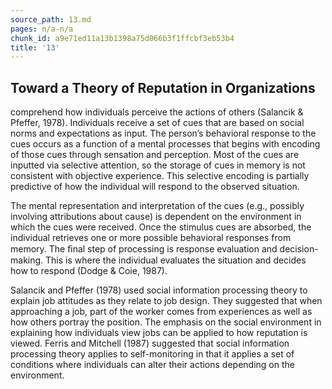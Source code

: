 ```yaml
---
source_path: 13.md
pages: n/a-n/a
chunk_id: a9e71ed11a13b1398a75d066b3f1ffcbf3eb53b4
title: '13'
---
```

## Toward a Theory of Reputation in Organizations

comprehend how individuals perceive the actions of others (Salancik & Pfeffer, 1978). Individuals receive a set of cues that are based on social norms and expectations as input. The person’s behavioral response to the cues occurs as a function of a mental processes that begins with encoding of those cues through sensation and perception. Most of the cues are inputted via selective attention, so the storage of cues in memory is not consistent with objective experience. This selective encoding is partially predictive of how the individual will respond to the observed situation.

The mental representation and interpretation of the cues (e.g., possibly involving attributions about cause) is dependent on the environment in which the cues were received. Once the stimulus cues are absorbed, the individual retrieves one or more possible behavioral responses from memory. The ﬁnal step of processing is response evaluation and decision- making. This is where the individual evaluates the situation and decides how to respond (Dodge & Coie, 1987).

Salancik and Pfeffer (1978) used social information processing theory to explain job attitudes as they relate to job design. They suggested that when approaching a job, part of the worker comes from experiences as well as how others portray the position. The emphasis on the social environment in explaining how individuals view jobs can be applied to how reputation is viewed. Ferris and Mitchell (1987) suggested that social information processing theory applies to self-monitoring in that it applies a set of conditions where individuals can alter their actions depending on the environment.
